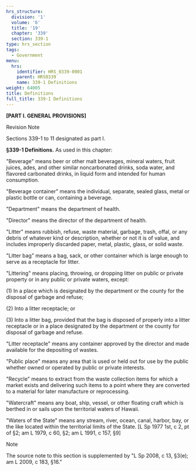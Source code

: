 ```yaml
---
hrs_structure:
  division: '1'
  volume: '6'
  title: '19'
  chapter: '339'
  section: 339-1
type: hrs_section
tags:
  - Government
menu:
  hrs:
    identifier: HRS_0339-0001
    parent: HRS0339
    name: 339-1 Definitions
weight: 64005
title: Definitions
full_title: 339-1 Definitions
---
```

**[PART I. GENERAL PROVISIONS]**

Revision Note

Sections 339-1 to 11 designated as part I.

**§339-1 Definitions.** As used in this chapter:

"Beverage" means beer or other malt beverages, mineral waters, fruit juices, ades, and other similar noncarbonated drinks, soda water, and flavored carbonated drinks, in liquid form and intended for human consumption.

"Beverage container" means the individual, separate, sealed glass, metal or plastic bottle or can, containing a beverage.

"Department" means the department of health.

"Director" means the director of the department of health.

"Litter" means rubbish, refuse, waste material, garbage, trash, offal, or any debris of whatever kind or description, whether or not it is of value, and includes improperly discarded paper, metal, plastic, glass, or solid waste.

"Litter bag" means a bag, sack, or other container which is large enough to serve as a receptacle for litter.

"Littering" means placing, throwing, or dropping litter on public or private property or in any public or private waters, except:

(1) In a place which is designated by the department or the county for the disposal of garbage and refuse;

(2) Into a litter receptacle; or

(3) Into a litter bag, provided that the bag is disposed of properly into a litter receptacle or in a place designated by the department or the county for disposal of garbage and refuse.

"Litter receptacle" means any container approved by the director and made available for the depositing of wastes.

"Public place" means any area that is used or held out for use by the public whether owned or operated by public or private interests.

"Recycle" means to extract from the waste collection items for which a market exists and delivering such items to a point where they are converted to a material for later manufacture or reprocessing.

"Watercraft" means any boat, ship, vessel, or other floating craft which is berthed in or sails upon the territorial waters of Hawaii.

"Waters of the State" means any stream, river, ocean, canal, harbor, bay, or the like located within the territorial limits of the State. [L Sp 1977 1st, c 2, pt of §2; am L 1979, c 60, §2; am L 1991, c 157, §9]

Note

The source note to this section is supplemented by "L Sp 2008, c 13, §3(e); am L 2009, c 183, §16."